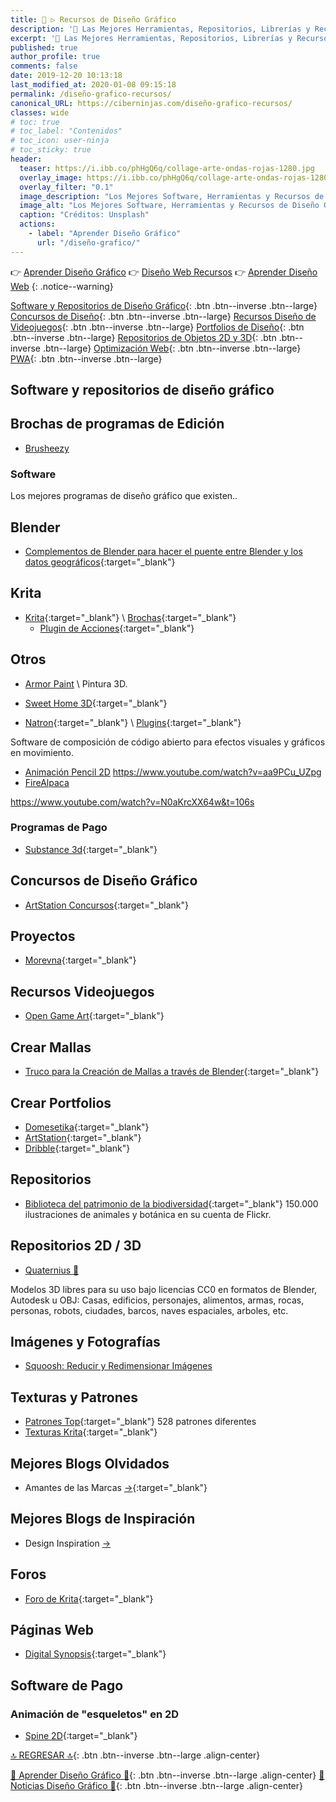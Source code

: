 ```yaml
---
title: 🎨 ▷ Recursos de Diseño Gráfico
description: '🔨 Las Mejores Herramientas, Repositorios, Librerías y Recursos para Diseñadores Gráficos'
excerpt: '🔨 Las Mejores Herramientas, Repositorios, Librerías y Recursos para Diseñadores Gráficos'
published: true
author_profile: true
comments: false
date: 2019-12-20 10:13:18
last_modified_at: 2020-01-08 09:15:18
permalink: /diseño-grafico-recursos/
canonical_URL: https://ciberninjas.com/diseño-grafico-recursos/
classes: wide
# toc: true
# toc_label: "Contenidos"
# toc_icon: user-ninja
# toc_sticky: true
header:
  teaser: https://i.ibb.co/phHgQ6q/collage-arte-ondas-rojas-1280.jpg
  overlay_image: https://i.ibb.co/phHgQ6q/collage-arte-ondas-rojas-1280.jpg
  overlay_filter: "0.1"
  image_description: "Los Mejores Software, Herramientas y Recursos de Diseño Gráfico en Ciberninjas"
  image_alt: "Los Mejores Software, Herramientas y Recursos de Diseño Gráfico en Ciberninjas"
  caption: "Créditos: Unsplash"
  actions:
    - label: "Aprender Diseño Gráfico"
      url: "/diseño-grafico/"
---
```


👉 [Aprender Diseño Gráfico](/diseño-grafico/)
👉 [Diseño Web Recursos](/diseño-web-recursos/)
👉 [Aprender Diseño Web](/diseño-web/)
{: .notice--warning}

[Software y Repositorios de Diseño Gráfico](/diseño-grafico-recursos/#software-y-repositorios-de-diseño-gráfico){: .btn .btn--inverse .btn--large} [Concursos de Diseño](/diseño-grafico-recursos/#concursos-de-diseño-gráfico){: .btn .btn--inverse .btn--large} [Recursos Diseño de Videojuegos](/diseño-grafico-recursos/#recursos-videojuegos){: .btn .btn--inverse .btn--large} [Portfolios de Diseño](/diseño-grafico-recursos/#crear-portfolios){: .btn .btn--inverse .btn--large} [Repositorios de Objetos 2D y 3D](/diseño-grafico-recursos/#repositorios-2d--3d){: .btn .btn--inverse .btn--large} [Optimización Web](/diseño-web-recursos/#optimización-web){: .btn .btn--inverse .btn--large} [PWA](/diseño-web-recursos/#pwa){: .btn .btn--inverse .btn--large}

## Software y repositorios de diseño gráfico

## Brochas de programas de Edición

* [Brusheezy](https://www.brusheezy.com/free/)

### Software

Los mejores programas de diseño gráfico que existen..

## Blender

* [Complementos de Blender para hacer el puente entre Blender y los datos geográficos](https://github.com/domlysz/BlenderGIS#blender-gis){:target="_blank"}

## Krita

* [Krita](https://krita.org/es/){:target="_blank"} \ [Brochas](https://docs.krita.org/en/resources_page.html#brush-packs){:target="_blank"}
  * [Plugin de Acciones](https://github.com/Larpon/krita-bulk-actions){:target="_blank"}

## Otros

* [Armor Paint](https://80.lv/articles/open-source-painting-tool-for-3d-artists/) \ Pintura 3D.

* [Sweet Home 3D](http://www.sweethome3d.com/){:target="_blank"}
<!-- tutoriales de sweet home 3d - buscar youtube -->

* [Natron](https://natrongithub.github.io/){:target="_blank"} \ [Plugins](https://github.com/NatronGitHub/natron-plugins){:target="_blank"}

Software de composición de código abierto para efectos visuales y gráficos en movimiento.

* [Animación Pencil 2D](https://www.pencil2d.org/) 
https://www.youtube.com/watch?v=aa9PCu_UZpg
* [FireAlpaca](https://firealpaca.com/)
<!-- https://alternativeto.net/software/natron/ -->
https://www.youtube.com/watch?v=N0aKrcXX64w&t=106s

### Programas de Pago

* [Substance 3d](https://www.substance3d.com/){:target="_blank"}

## Concursos de Diseño Gráfico

* [ArtStation Concursos](https://www.artstation.com/contests){:target="_blank"}

## Proyectos

* [Morevna](https://morevnaproject.org/){:target="_blank"}

## Recursos Videojuegos

* [Open Game Art](https://opengameart.org/){:target="_blank"}

## Crear Mallas

* [Truco para la Creación de Mallas a través de Blender](https://www.youtube.com/watch?time_continue=335&v=kEx0aXH7Z5w&feature=emb_logo){:target="_blank"}

## Crear Portfolios

* [Domesetika](https://www.domestika.org/ "Domestika es la comunidad de la Clase Creativa"){:target="_blank"}
* [ArtStation](https://www.artstation.com/ "ArtStation le ofrece una manera simple pero poderosa de mostrar su cartera y ser visto por las personas adecuadas en la industria. "){:target="_blank"}
* [Dribble](https://dribbble.com){:target="_blank"}

## Repositorios

* [Biblioteca del patrimonio de la biodiversidad](https://www.flickr.com/photos/biodivlibrary/){:target="_blank"} 150.000 ilustraciones de animales y botánica en su cuenta de Flickr.

## Repositorios 2D / 3D

* [Quaternius 🏡](http://quaternius.com/assets.html)

Modelos 3D libres para su uso bajo licencias CC0 en formatos de Blender, Autodesk u OBJ: Casas, edificios, personajes, alimentos, armas, rocas, personas, robots, ciudades, barcos, naves espaciales, arboles, etc.

## Imágenes y Fotografías

* [Squoosh: Reducir y Redimensionar Imágenes](https://squoosh.app/)

## Texturas y Patrones

* [Patrones Top](https://www.toptal.com/designers/subtlepatterns/){:target="_blank"} 528 patrones diferentes
* [Texturas Krita](https://docs.krita.org/en/resources_page.html#texture-packs){:target="_blank"}

## Mejores Blogs Olvidados

* Amantes de las Marcas [->](http://amantesdelasmarcas.com/){:target="_blank"}

## Mejores Blogs de Inspiración

* Design Inspiration [->](https://www.designspiration.com/)

## Foros

* [Foro de Krita](https://krita-artists.org){:target="_blank"}

## Páginas Web

* [Digital Synopsis](https://digitalsynopsis.com/){:target="_blank"}

## Software de Pago

### Animación de "esqueletos" en 2D

* [Spine 2D](http://esotericsoftware.com/){:target="_blank"}

[🔝 REGRESAR 🔝](/diseño-grafico/#page-title){: .btn .btn--inverse .btn--large .align-center}

[🎨 Aprender Diseño Gráfico 🎨](/diseño-grafico/#page-title){: .btn .btn--inverse .btn--large .align-center}
[🎨 Noticias Diseño Gráfico 🎨](/directo/#-diseño-gráfico){: .btn .btn--inverse .btn--large .align-center}